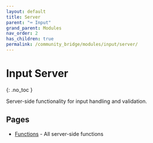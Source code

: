 ```yaml
---
layout: default
title: Server
parent: "⌨️ Input"
grand_parent: Modules
nav_order: 2
has_children: true
permalink: /community_bridge/modules/input/server/
---
```


# Input Server
{: .no_toc }

Server-side functionality for input handling and validation.

## Pages

- [Functions](/community_bridge/modules/input/server/functions/) - All server-side functions